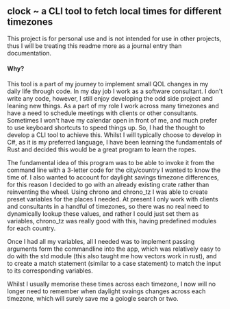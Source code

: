 <h2> clock ~ a CLI tool to fetch local times for different timezones</h2>

<p> This project is for personal use and is not intended for use in other projects, thus I will be treating this readme more as a journal entry than documentation. </p>

<h4> Why? </h4>

This tool is a part of my journey to implement small QOL changes in my daily life through code. In my day job I work as a software consultant. I don't write any code, however, I still enjoy developing the odd side project and leaning new things. As a part of my role I work across many timezones and have a need to schedule meetings with clients or other consultants. Sometimes I won't have my calendar open in front of me, and much prefer to use keyboard shortcuts to speed things up. So, I had the thought to develop a CLI tool to achieve this. Whilst I will typically choose to develop in C#, as it is my preferred language, I have been learning the fundamentals of Rust and decided this would be a great program to learn the ropes.

The fundamental idea of this program was to be able to invoke it from the command line with a 3-letter code for the city/country I wanted to know the time of. I also wanted to account for daylight savings timezone differences, for this reason I decided to go with an already existing crate rather than reinventing the wheel. Using chrono and chrono_tz I was able to create preset variables for the places I needed. At present I only work with clients and consultants in a handful of timezones, so there was no real need to dynamically lookup these values, and rather I could just set them as variables, chrono_tz was really good with this, having predefined modules for each country. 

Once I had all my variables, all I needed was to implement passing arguments form the commandline into the app, which was relatively easy to do with the std module (this also taught me how vectors work in rust), and to create a match statement (similar to a case statement) to match the input to its corresponding variables.

Whilst I usually memorise these times across each timezone, I now will no longer need to remember when daylight svaings changes across each timezone, which will surely save me a goiogle search or two.
